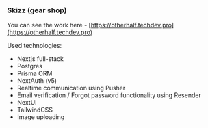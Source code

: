 ### Skizz (gear shop)
You can see the work here - [https://otherhalf.techdev.pro](https://otherhalf.techdev.pro)

Used technologies:
- Nextjs full-stack
- Postgres
- Prisma ORM
- NextAuth (v5)
- Realtime communication using Pusher
- Email verification / Forgot password functionality using Resender
- NextUI
- TailwindCSS
- Image uploading
